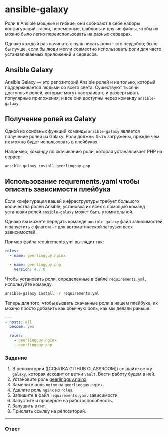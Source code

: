 # ansible-galaxy

Роли в Ansible мощные и гибкие; они собирают в себе наборы конфигураций, таски,
переменные, шаблоны и другие файлы, чтобы их можно было легко переиспользовать
на разных серверах.

Однако каждый раз начинать с нуля писать роли - это неудобно; было бы лучше,
если бы люди могли совместно использовать роли для часто устанавливаемых приложений и сервисов.

## Ansible Galaxy

Ansible Galaxy — это репозиторий Ansible ролей и не только, который поддерживается
людьми со всего света. Существуют тысячи доступных ролей, которые могут настраивать
и развертывать популярные приложения, и все они доступны через команду `ansible-galaxy`.

## Получение ролей из Galaxy

Одной из основных функций команды `ansible-galaxy` является получение ролей из Galaxy.
Роли должны быть загружены, прежде чем их можно будет использовать в плейбуках.

Например, команду по скачиванию роли, которая устанавливает PHP на сервер:

```bash
ansible-galaxy install geerlingguy.php
```

## Использование requrements.yaml чтобы описать зависимости плейбука

Если конфигурация вашей инфраструктуры требует большого количества ролей Ansible,
установка их всех с помощью команд установки ролей `ansible-galaxy` может быть утомительной.

Однако вы можете передать команде `ansible-galaxy` файл зависимостей и запустить с флагом `-r`
для автоматической загрузки всех зависимостей.

Пример файла requirements.yml выглядит так:

```yaml
roles:
  - name: geerlingguy.nginx

  - name: geerlingguy.php
    version: 4.7.0
```

Чтобы установить роли, определенные в файле `requirements.yml`, используйте команду:

```bash
ansible-galaxy install -r requirements.yml
```

Теперь для того, чтобы вызвать скачанные роли в нашем плейбуке, их можно просто
добавить как обычную роль, как мы делали раньше.

```yaml
---
- hosts: all
  become: yes

  roles:
    - geerlingguy.nginx
    - geerlingguy.php
```

### Задание

1. В репозитории ([ССЫЛКА GITHUB CLASSROOM]) создайте ветку `galaxy`, которая исходит от ветки `vault`.
   Вести работу будем в ней.
2. Установите роль [geerlingguy.nginx](https://galaxy.ansible.com/geerlingguy/nginx).
3. Замените роль `nginx` на `geerlingguy.nginx`.
4. Удалите роль `nginx` из `roles`.
5. Запишите в файл `requirements.yaml` зависимости.
6. Запустите и проверьте на работоспособность.
7. Запушить в гит.
8. Прислать ссылку на репозиторий.

---

### Ответ
